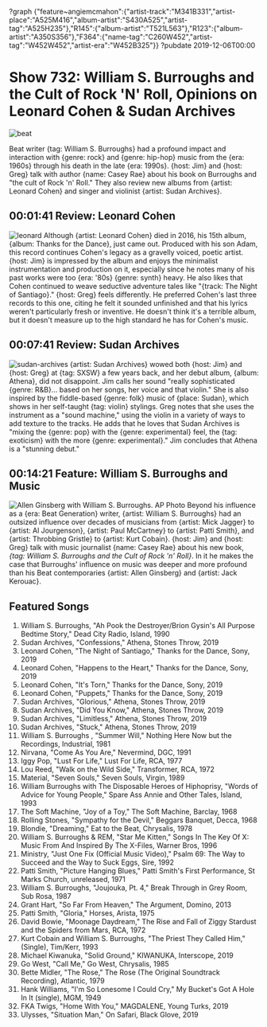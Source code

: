 ?graph {"feature~angiemcmahon":{"artist-track":"M341B331","artist-place":"A525M416","album-artist":"S430A525","artist-tag":"A525H235"},"R145":{"album-artist":"T521L563"},"R123":{"album-artist":"A350S356"},"F364":{"name-tag":"C260W452","artist-tag":"W452W452","artist-era":"W452B325"}}
?pubdate 2019-12-06T00:00

# Show 732: William S. Burroughs and the Cult of Rock 'N' Roll, Opinions on Leonard Cohen & Sudan Archives

![beat](//static.soundopinions.org/images/2019/burroughs.jpg)

Beat writer {tag: William S. Burroughs} had a profound impact and interaction with {genre: rock} and {genre: hip-hop} music from the {era: 1960s} through his death in the late {era: 1990s}. {host: Jim} and {host: Greg} talk with author {name: Casey Rae} about his book on Burroughs and "the cult of Rock 'n' Roll." They also review new albums from {artist: Leonard Cohen} and singer and violinist {artist: Sudan Archives}. 


## 00:01:41 Review: Leonard Cohen
![leonard](//static.soundopinions.org/images/2019/dance.jpg)
Although {artist: Leonard Cohen} died in 2016, his 15th album, {album: Thanks for the Dance}, just came out. Produced with his son Adam, this record continues Cohen's legacy as a gravelly voiced, poetic artist. {host: Jim} is impressed by the album and enjoys the minimalist instrumentation and production on it, especially since he notes many of his past works were too {era: '80s} {genre: synth} heavy. He also likes that Cohen continued to weave seductive adventure tales like "{track: The Night of Santiago}." {host: Greg} feels differently. He preferred Cohen's last three records to this one, citing he felt it sounded unfinished and that his lyrics weren't particularly fresh or inventive. He doesn't think it's a terrible album, but it doesn't measure up to the high standard he has for Cohen's music.


## 00:07:41 Review: Sudan Archives
![sudan-archives](https://s3.amazonaws.com/sound-images/images/2019/a1309325862_10.jpg)
{artist: Sudan Archives} wowed both {host: Jim} and {host: Greg} at {tag: SXSW} a few years back, and her debut album, {album: Athena}, did not disappoint. Jim calls her sound "really sophisticated {genre: R&B}... based on her songs, her voice and that violin." She is also inspired by the fiddle-based {genre: folk} music of {place: Sudan}, which shows in her self-taught {tag: violin} stylings. Greg notes that she uses the instrument as a "sound machine," using the violin in a variety of ways to add texture to the tracks. He adds that he loves that Sudan Archives is "mixing the {genre: pop} with the {genre: experimental} feel, the {tag: exoticism} with the more {genre: experimental}." Jim concludes that Athena is a "stunning debut."

## 00:14:21 Feature: William S. Burroughs and Music
![Allen Ginsberg with William S. Burroughs. AP Photo](//static.soundopinions.org/images/2019/burroughs2.jpg)
Beyond his influence as a {era: Beat Generation} writer, {artist: William S. Burroughs} had an outsized influence over decades of musicians from {artist: Mick Jagger} to {artist: Al Jourgenson}, {artist: Paul McCartney} to {artist: Patti Smith}, and {artist: Throbbing Gristle} to {artist: Kurt Cobain}. {host: Jim} and {host: Greg} talk with music journalist {name: Casey Rae} about his new book, _{tag: William S. Burroughs and the Cult of Rock 'n' Roll}_. In it he makes the case that Burroughs' influence on music was deeper and more profound than his Beat contemporaries {artist: Allen Ginsberg} and {artist: Jack Kerouac}.


## Featured Songs

1. William S. Burroughs, "Ah Pook the Destroyer/Brion Gysin's All Purpose Bedtime Story," Dead City Radio, Island, 1990
1. Sudan Archives, "Confessions," Athena, Stones Throw, 2019
1. Leonard Cohen, "The Night of Santiago," Thanks for the Dance, Sony, 2019
1. Leonard Cohen, "Happens to the Heart," Thanks for the Dance, Sony, 2019
1. Leonard Cohen, "It's Torn," Thanks for the Dance, Sony, 2019
1. Leonard Cohen, "Puppets," Thanks for the Dance, Sony, 2019
1. Sudan Archives, "Glorious," Athena, Stones Throw, 2019
1. Sudan Archives, "Did You Know," Athena, Stones Throw, 2019
1. Sudan Archives, "Limitless," Athena, Stones Throw, 2019
1. Sudan Archives, "Stuck," Athena, Stones Throw, 2019
1. William S. Burroughs , "Summer Will," Nothing Here Now but the Recordings, Industrial, 1981
1. Nirvana, "Come As You Are," Nevermind, DGC, 1991
1. Iggy Pop, "Lust For Life," Lust For Life, RCA, 1977
1. Lou Reed, "Walk on the Wild Side," Transformer, RCA, 1972
1. Material, "Seven Souls," Seven Souls, Virgin, 1989
1. William Burroughs with The Disposable Heroes of Hiphoprisy, "Words of Advice for Young People," Spare Ass Annie and Other Tales, Island, 1993
1. The Soft Machine, "Joy of a Toy," The Soft Machine, Barclay, 1968
1. Rolling Stones, "Sympathy for the Devil," Beggars Banquet, Decca, 1968
1. Blondie, "Dreaming," Eat to the Beat, Chrysalis, 1978
1. William S. Burroughs & REM, "Star Me Kitten," Songs In The Key Of X: Music From And Inspired By The X-Files, Warner Bros, 1996
1. Ministry, "Just One Fix (Official Music Video)," Psalm 69: The Way to Succeed and the Way to Suck Eggs, Sire, 1992
1. Patti Smith, "Picture Hanging Blues," Patti Smith's First Performance, St Marks Church, unreleased, 1971
1. William S. Burroughs, "Joujouka, Pt. 4," Break Through in Grey Room, Sub Rosa, 1987
1. Grant Hart, "So Far From Heaven," The Argument, Domino, 2013
1. Patti Smith, "Gloria," Horses, Arista, 1975
1. David Bowie, "Moonage Daydream," The Rise and Fall of Ziggy Stardust and the Spiders from Mars, RCA, 1972
1. Kurt Cobain and William S. Burroughs, "The Priest They Called Him," (Single), Tim/Kerr, 1993
1. Michael Kiwanuka, "Solid Ground," KIWANUKA, Interscope, 2019
1. Go West, "Call Me," Go West, Chrysalis, 1985
1. Bette Midler, "The Rose," The Rose (The Original Soundtrack Recording), Atlantic, 1979
1. Hank Williams, "I'm So Lonesome I Could Cry," My Bucket's Got A Hole In It (single), MGM, 1949
1. FKA Twigs, "Home With You," MAGDALENE, Young Turks, 2019
1. Ulysses, "Situation Man," On Safari, Black Glove, 2019